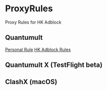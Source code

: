 # ProxyRules
 Proxy Rules for HK Adblock


## Quantumult 
[Personal Rule](https://github.com/cwtong/ProxyRules/raw/master/Quantumult/Personal/tong_rules.conf)
[HK Adblock Rules](https://github.com/cwtong/ProxyRules/raw/master/Quantumult/adblock_hk.conf)


## Quantumult X (TestFlight beta)


## ClashX (macOS)